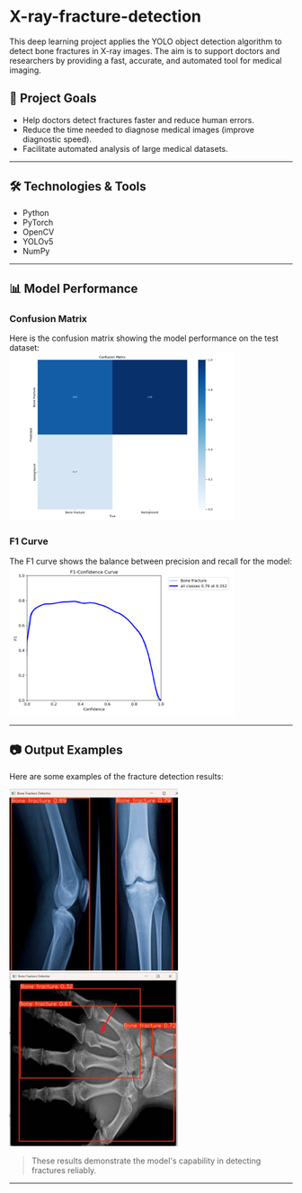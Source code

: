 # X-ray-fracture-detection
This deep learning project applies the YOLO object detection algorithm to detect bone fractures in X-ray images. The aim is to support doctors and researchers by providing a fast, accurate, and automated tool for medical imaging.


## 🎯 Project Goals
- Help doctors detect fractures faster and reduce human errors.  
- Reduce the time needed to diagnose medical images (improve diagnostic speed).  
- Facilitate automated analysis of large medical datasets.  

---

## 🛠️ Technologies & Tools
- Python  
- PyTorch  
- OpenCV  
- YOLOv5  
- NumPy 

---

## 📊 Model Performance

### Confusion Matrix
Here is the confusion matrix showing the model performance on the test dataset:  
<img src="X-ray-fracture-detection/assets/confusion_matrix.png" alt="Confusion Matrix" width="400"/>

### F1 Curve
The F1 curve shows the balance between precision and recall for the model:  
<img src="X-ray-fracture-detection/assets/F1_curve.png" alt="F1 Curve" width="400"/>

---

## 📷 Output Examples
Here are some examples of the fracture detection results:  

<img src="X-ray-fracture-detection/assets/Output(a).jpg" alt="Output Example 1" width="300"/>  
<img src="X-ray-fracture-detection/assets/Output(b).jpg" alt="Output Example 2" width="300"/>  

> These results demonstrate the model's capability in detecting fractures reliably.

---


